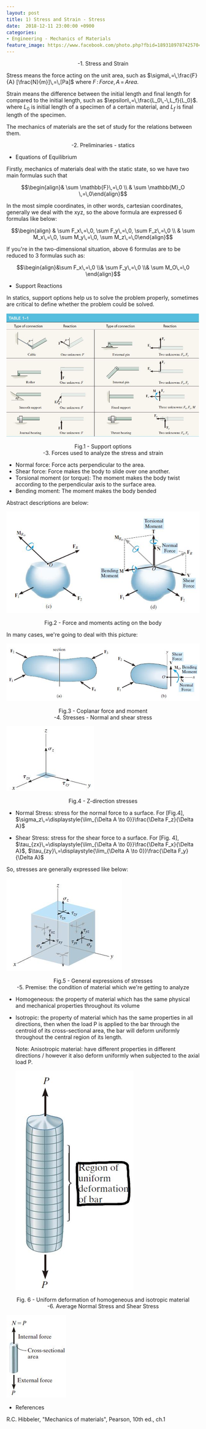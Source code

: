 ```yaml
---
layout: post
title: 1) Stress and Strain - Stress
date:  2018-12-11 23:00:00 +0900
categories:
- Engineering - Mechanics of Materials
feature_image: https://www.facebook.com/photo.php?fbid=1893189787425704&set=a.1893187554092594&type=3&theater
---
```



<center>-1. Stress and Strain</center>

Stress means the force acting on the unit area, such as $\sigma\,=\,\frac{F}{A} [\frac{N}{m}]\,=\,[Pa]$ where $F\,:\,Force,\,A\,=\,Area$.  

Strain means the difference between the initial length and final length for compared to the initial length, such as $\epsilon\,=\,\frac{L_0\,-\,L_f}{L_0}$. where $L_0$ is initial length of a specimen of a certain material, and $L_f$ is final length of the specimen. 

The mechanics of materials are the set of study for the relations between them. 



<center>-2. Preliminaries - statics</center>

* Equations of Equilibrium

Firstly, mechanics of materials deal with the static state, so we have two main formulas such that

$$\begin{align}& \sum \mathbb{F}\,=\,0 \\ & \sum \mathbb{M}_O \,=\,0\end{align}$$

In the most simple coordinates, in other words, cartesian coordinates, generally we deal with the xyz, so the above formula are expressed 6 formulas like below:

$$\begin{align} & \sum F_x\,=\,0, \sum F_y\,=\,0, \sum F_z\,=\,0 \\ & \sum M_x\,=\,0, \sum M_y\,=\,0, \sum M_z\,=\,0\end{align}$$

If you're in the two-dimensional situation, above 6 formulas are to be reduced to 3 formulas such as:

$$\begin{align}&\sum F_x\,=\,0 \\& \sum F_y\,=\,0 \\& \sum M_O\,=\,0 \end{align}$$



* Support Reactions

In statics, support options help us to solve the problem properly, sometimes are critical to define whether the problem could be solved.

![useful image](https://raw.githubusercontent.com/brandonkim12/brandonkim12.github.io/master/assets/mechanics_of_materials/fig_1.JPG)



<center>Fig.1 - Support options</center>



<center>-3. Forces used to analyze the stress and strain</center>

* Normal force: Force acts perpendicular to the area. 
* Shear force: Force makes the body to slide over one another.
* Torsional moment (or torque): The moment makes the body twist according to the perpendicular axis to the surface area.
* Bending moment: The moment makes the body bended

Abstract descriptions are below:

![useful image](https://raw.githubusercontent.com/brandonkim12/brandonkim12.github.io/master/assets/mechanics_of_materials/fig_2.JPG)



<center>Fig.2 - Force and moments acting on the body</center>

In many cases, we're going to deal with this picture:

![useful image](https://raw.githubusercontent.com/brandonkim12/brandonkim12.github.io/master/assets/mechanics_of_materials/fig_3.JPG)



<center>Fig.3 - Coplanar force and moment</center>



<center>-4. Stresses - Normal and shear stress</center>

![useful image](https://raw.githubusercontent.com/brandonkim12/brandonkim12.github.io/master/assets/mechanics_of_materials/fig_4.JPG)



<center>Fig.4 - Z-direction stresses</center>



* Normal Stress: stress for the normal force to a surface. For [Fig.4], $\sigma_z\,=\displaystyle{\lim_{\Delta A \to 0}}\frac{\Delta F_z}{\Delta A}$

* Shear Stress: stress for the shear force to a surface. For [Fig. 4], $\tau_{zx}\,=\displaystyle{\lim_{\Delta A \to 0}}\frac{\Delta F_x}{\Delta A}$,  $\tau_{zy}\,=\displaystyle{\lim_{\Delta A \to 0}}\frac{\Delta F_y}{\Delta A}$

So, stresses are generally expressed like below:

![useful image](https://raw.githubusercontent.com/brandonkim12/brandonkim12.github.io/master/assets/mechanics_of_materials/fig_5.JPG)

<center>Fig.5 - General expressions of stresses</center>



<center>-5. Premise: the condition of material which we're getting to analyze</center>

* Homogeneous: the property of material which has the same physical and mechanical properties throughout its volume

* Isotropic: the property of material which has the same properties in all directions, then when the load P is applied to the bar through the centroid of its cross-sectional area, the bar will deform uniformly throughout the central region of its length.

  Note: Anisotropic material:  have different properties in different directions / however it also deform uniformly when subjected to the axial load P.

  ![useful image](https://raw.githubusercontent.com/brandonkim12/brandonkim12.github.io/master/assets/mechanics_of_materials/fig_8.JPG)

<center>Fig. 6 - Uniform deformation of homogeneous and isotropic material</center>

<center>-6. Average Normal Stress and Shear Stress</center>

![useful image](https://raw.githubusercontent.com/brandonkim12/brandonkim12.github.io/master/assets/mechanics_of_materials/fig_9.JPG)



- References

R.C. Hibbeler, "Mechanics of materials",  Pearson, 10th ed., ch.1

